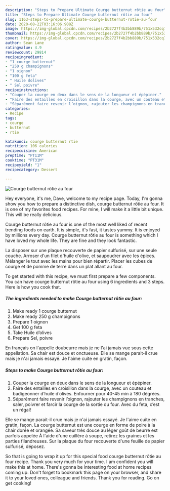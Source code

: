 ```yaml
---
description: "Steps to Prepare Ultimate Courge butternut rôtie au four"
title: "Steps to Prepare Ultimate Courge butternut rôtie au four"
slug: 1163-steps-to-prepare-ultimate-courge-butternut-rotie-au-four
date: 2020-08-22T03:16:06.908Z
image: https://img-global.cpcdn.com/recipes/2b2727f4b2bb889b/751x532cq70/courge-butternut-rotie-au-four-photo-principale-de-la-recette.jpg
thumbnail: https://img-global.cpcdn.com/recipes/2b2727f4b2bb889b/751x532cq70/courge-butternut-rotie-au-four-photo-principale-de-la-recette.jpg
cover: https://img-global.cpcdn.com/recipes/2b2727f4b2bb889b/751x532cq70/courge-butternut-rotie-au-four-photo-principale-de-la-recette.jpg
author: Sean Lane
ratingvalue: 4.9
reviewcount: 29814
recipeingredient:
- "1 courge butternut"
- "250 g champignons"
- "1 oignon"
- "100 g feta"
- " Huile dolives"
- " Sel poivre"
recipeinstructions:
- "Couper la courge en deux dans le sens de la longueur et épépiner."
- "Faire des entailles en croisillon dans la courge, avec un couteau et badigeonner d’huile d’olives. Enfourner pour 40-45 min à 180 dégrées."
- "Séparément faire revenir l’oignon, rajouter les champignons en tranches, saler, poivrer et farcir la courge de la sortie du four. Avec du feta, c’est un régal!"
categories:
- Recipe
tags:
- courge
- butternut
- rtie

katakunci: courge butternut rtie 
nutrition: 106 calories
recipecuisine: American
preptime: "PT11M"
cooktime: "PT31M"
recipeyield: "1"
recipecategory: Dessert

---
```



![Courge butternut rôtie au four](https://img-global.cpcdn.com/recipes/2b2727f4b2bb889b/751x532cq70/courge-butternut-rotie-au-four-photo-principale-de-la-recette.jpg)

Hey everyone, it's me, Dave, welcome to my recipe page. Today, I'm gonna show you how to prepare a distinctive dish, courge butternut rôtie au four. It is one of my favorites food recipes. For mine, I will make it a little bit unique. This will be really delicious.

Courge butternut rôtie au four is one of the most well liked of recent trending foods on earth. It is simple, it's fast, it tastes yummy. It is enjoyed by millions every day. Courge butternut rôtie au four is something which I have loved my whole life. They are fine and they look fantastic.

La disposer sur une plaque recouverte de papier sulfurisé, sur une seule couche. Arroser d&#39;un filet d&#39;huile d&#39;olive, et saupoudrer avec les épices. Mélanger le tout avec les mains pour bien répartir. Placer les cubes de courge et de pomme de terre dans un plat allant au four.


To get started with this recipe, we must first prepare a few components. You can have courge butternut rôtie au four using 6 ingredients and 3 steps. Here is how you cook that.

<!--inarticleads1-->

##### The ingredients needed to make Courge butternut rôtie au four:

1. Make ready 1 courge butternut
1. Make ready 250 g champignons
1. Prepare 1 oignon
1. Get 100 g feta
1. Take  Huile d’olives
1. Prepare  Sel, poivre


En français on l&#39;appelle doubeurre mais je ne l&#39;ai jamais vue sous cette appellation. Sa chair est douce et onctueuse. Elle se mange parait-il crue mais je n&#39;ai jamais essayé. Je l&#39;aime cuite en gratin, façon. 

<!--inarticleads2-->

##### Steps to make Courge butternut rôtie au four:

1. Couper la courge en deux dans le sens de la longueur et épépiner.
1. Faire des entailles en croisillon dans la courge, avec un couteau et badigeonner d’huile d’olives. Enfourner pour 40-45 min à 180 dégrées.
1. Séparément faire revenir l’oignon, rajouter les champignons en tranches, saler, poivrer et farcir la courge de la sortie du four. Avec du feta, c’est un régal!


Elle se mange parait-il crue mais je n&#39;ai jamais essayé. Je l&#39;aime cuite en gratin, façon. La courge butternut est une courge en forme de poire à la chair dorée et orangée. Sa saveur très douce au léger goût de beurre est parfois appelée À l&#39;aide d&#39;une cuillère à soupe, retirez les graines et les parties filandreuses. Sur la plaque du four recouverte d&#39;une feuille de papier sulfurisé, déposez. 

So that is going to wrap it up for this special food courge butternut rôtie au four recipe. Thank you very much for your time. I am confident you will make this at home. There's gonna be interesting food at home recipes coming up. Don't forget to bookmark this page on your browser, and share it to your loved ones, colleague and friends. Thank you for reading. Go on get cooking!
